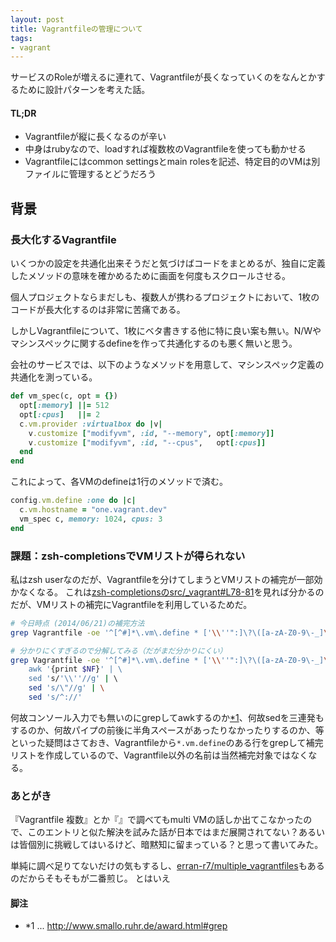 ```yaml
---
layout: post
title: Vagrantfileの管理について
tags:
- vagrant
---
```

サービスのRoleが増えるに連れて、Vagrantfileが長くなっていくのをなんとかするために設計パターンを考えた話。

#### TL;DR

- Vagrantfileが縦に長くなるのが辛い
- 中身はrubyなので、loadすれば複数枚のVagrantfileを使っても動かせる
- Vagrantfileにはcommon settingsとmain rolesを記述、特定目的のVMは別ファイルに管理するとどうだろう

## 背景

### 長大化するVagrantfile

いくつかの設定を共通化出来そうだと気づけばコードをまとめるが、独自に定義したメソッドの意味を確かめるために画面を何度もスクロールさせる。

個人プロジェクトならまだしも、複数人が携わるプロジェクトにおいて、1枚のコードが長大化するのは非常に苦痛である。

しかしVagrantfileについて、1枚にベタ書きする他に特に良い案も無い。N/Wやマシンスペックに関するdefineを作って共通化するのも悪く無いと思う。

会社のサービスでは、以下のようなメソッドを用意して、マシンスペック定義の共通化を測っている。

```rb
def vm_spec(c, opt = {})
  opt[:memory] ||= 512
  opt[:cpus]   ||= 2
  c.vm.provider :virtualbox do |v|
    v.customize ["modifyvm", :id, "--memory", opt[:memory]]
    v.customize ["modifyvm", :id, "--cpus",   opt[:cpus]]
  end
end
```

これによって、各VMのdefineは1行のメソッドで済む。

```rb
config.vm.define :one do |c|
  c.vm.hostname = "one.vagrant.dev"
  vm_spec c, memory: 1024, cpus: 3
end
```


### 課題：zsh-completionsでVMリストが得られない

私はzsh userなのだが、Vagrantfileを分けてしまうとVMリストの補完が一部効かなくなる。
これは[zsh-completionsのsrc/\_vagrant#L78-81](https://github.com/zsh-users/zsh-completions/blob/master/src/_vagrant#L78-81)を見れば分かるのだが、VMリストの補完にVagrantfileを利用しているためだ。

```sh
# 今日時点 (2014/06/21)の補完方法
grep Vagrantfile -oe '^[^#]*\.vm\.define * ['\\''":]\?\([a-zA-Z0-9\-_]\\+\)['\\''"]\?' 2>/dev/null |  awk '{print $NF}' | sed 's/'\\''//g'|sed 's/\"//g'|sed 's/^://'

# 分かりにくすぎるので分解してみる（だがまだ分かりにくい）
grep Vagrantfile -oe '^[^#]*\.vm\.define * ['\\''":]\?\([a-zA-Z0-9\-_]\\+\)['\\''"]\?' 2>/dev/null | \
    awk '{print $NF}' | \
    sed 's/'\\''//g' | \ 
    sed 's/\"//g' | \
    sed 's/^://'
```

何故コンソール入力でも無いのにgrepしてawkするのか[\*1](#uuog)、何故sedを三連発もするのか、何故パイプの前後に半角スペースがあったりなかったりするのか、等といった疑問はさておき、Vagrantfileから`*.vm.define`のある行をgrepして補完リストを作成しているので、Vagrantfile以外の名前は当然補完対象ではなくなる。

### あとがき

『Vagrantfile 複数』とか『』で調べてもmulti VMの話しか出てこなかったので、このエントリと似た解決を試みた話が日本ではまだ展開されてない？あるいは皆個別に挑戦してはいるけど、暗黙知に留まっている？と思って書いてみた。

単純に調べ足りてないだけの気もするし、[erran-r7/multiple_vagrantfiles](https://github.com/erran-r7/multiple_vagrantfiles)もあるのだからそもそもが二番煎じ。
とはいえ

#### 脚注

- <a name='uuog'></a>\*1 ... http://www.smallo.ruhr.de/award.html#grep
